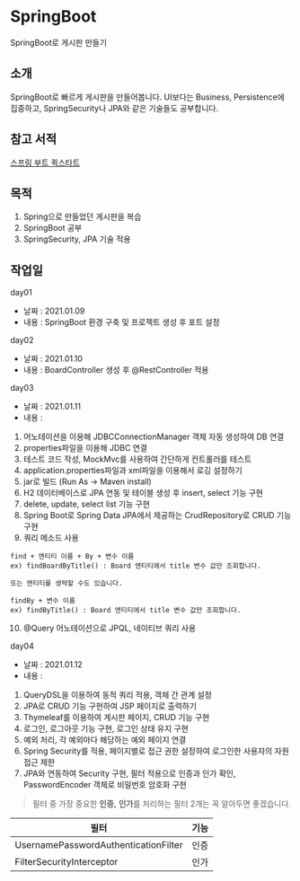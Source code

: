 # SpringBoot
SpringBoot로 게시판 만들기

## 소개
SpringBoot로 빠르게 게시판을 만들어봅니다.
UI보다는 Business, Persistence에 집중하고, SpringSecurity나 JPA와 같은 기술들도 공부합니다.

## 참고 서적
[스프링 부트 퀵스타트](http://www.kyobobook.co.kr/product/detailViewKor.laf?ejkGb=KOR&mallGb=KOR&barcode=9791186710487&orderClick=LAG&Kc=)

## 목적
1. Spring으로 만들었던 게시판을 복습
2. SpringBoot 공부
3. SpringSecurity, JPA 기술 적용

## 작업일

day01
- 날짜 : 2021.01.09
- 내용 : SpringBoot 환경 구축 및 프로젝트 생성 후 포트 설정

day02
- 날짜 : 2021.01.10
- 내용 : BoardController 생성 후 @RestController 적용

day03
- 날짜 : 2021.01.11
- 내용 : 
1. 어노테이션을 이용해 JDBCConnectionManager 객체 자동 생성하여 DB 연결
2. properties파일을 이용해 JDBC 연결
3. 테스트 코드 작성, MockMvc를 사용하여 간단하게 컨트롤러를 테스트
4. application.properties파일과 xml파일을 이용해서 로깅 설정하기
5. jar로 빌드 (Run As -> Maven install)
6. H2 데이터베이스로 JPA 연동 및 테이블 생성 후 insert, select 기능 구현
7. delete, update, select list 기능 구현
8. Spring Boot로 Spring Data JPA에서 제공하는 CrudRepository로 CRUD 기능 구현
9. 쿼리 메소드 사용
```
find + 엔티티 이름 + By + 변수 이름
ex) findBoardByTitle() : Board 엔티티에서 title 변수 값만 조회합니다.

또는 엔티티를 생략할 수도 있습니다.

findBy + 변수 이름
ex) findByTitle() : Board 엔티티에서 title 변수 값만 조회합니다.

```
10. @Query 어노테이션으로 JPQL, 네이티브 쿼리 사용

day04
- 날짜 : 2021.01.12
- 내용 : 
1. QueryDSL을 이용하여 동적 쿼리 적용, 객체 간 관계 설정
2. JPA로 CRUD 기능 구현하여 JSP 페이지로 출력하기
3. Thymeleaf를 이용하여 게시판 페이지, CRUD 기능 구현
4. 로그인, 로그아웃 기능 구현, 로그인 상태 유지 구현
5. 예외 처리, 각 예외마다 해당하는 예외 페이지 연결
6. Spring Security를 적용, 페이지별로 접근 권한 설정하여 로그인한 사용자의 자원 접근 제한
7. JPA와 연동하여 Security 구현, 필터 적용으로 인증과 인가 확인, PasswordEncoder 객체로 비밀번호 암호화 구현

> 필터 중 가장 중요한 **인증,** **인가**를 처리하는 필터 2개는 꼭 알아두면 좋겠습니다.

|필터|기능|
|--|--|
|UsernamePasswordAuthenticationFilter|인증|
|FilterSecurityInterceptor|인가|